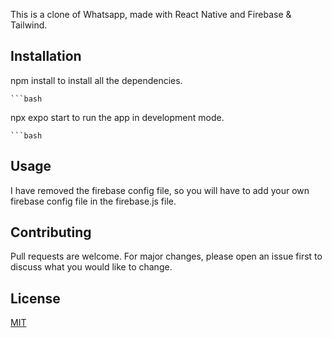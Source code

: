 This is a clone of Whatsapp, made with React Native and Firebase & Tailwind.

## Installation

npm install to install all the dependencies.
    
    ```bash

npx expo start to run the app in development mode.

    ```bash

## Usage

I have removed the firebase config file, so you will have to add your own firebase config file in the firebase.js file.

## Contributing

Pull requests are welcome. For major changes, please open an issue first to discuss what you would like to change.

## License

[MIT]()

